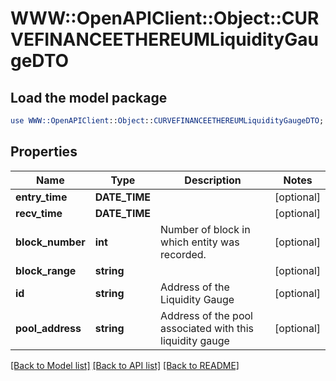 # WWW::OpenAPIClient::Object::CURVEFINANCEETHEREUMLiquidityGaugeDTO

## Load the model package
```perl
use WWW::OpenAPIClient::Object::CURVEFINANCEETHEREUMLiquidityGaugeDTO;
```

## Properties
Name | Type | Description | Notes
------------ | ------------- | ------------- | -------------
**entry_time** | **DATE_TIME** |  | [optional] 
**recv_time** | **DATE_TIME** |  | [optional] 
**block_number** | **int** | Number of block in which entity was recorded. | [optional] 
**block_range** | **string** |  | [optional] 
**id** | **string** | Address of the Liquidity Gauge | [optional] 
**pool_address** | **string** | Address of the pool associated with this liquidity gauge | [optional] 

[[Back to Model list]](../README.md#documentation-for-models) [[Back to API list]](../README.md#documentation-for-api-endpoints) [[Back to README]](../README.md)



